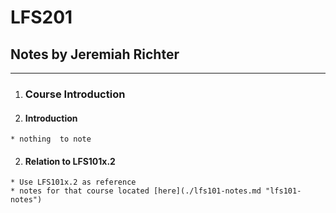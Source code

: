 # LFS201
## Notes by Jeremiah Richter
***

1. ### Course Introduction ###
  1. #### Introduction
    * nothing  to note

  2. #### Relation to LFS101x.2
    * Use LFS101x.2 as reference
    * notes for that course located [here](./lfs101-notes.md "lfs101-notes")

